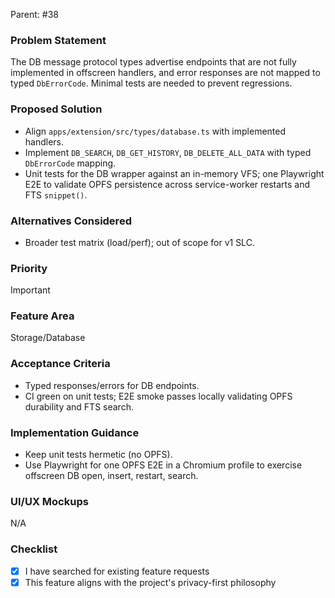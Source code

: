 Parent: #38

### Problem Statement

The DB message protocol types advertise endpoints that are not fully implemented in offscreen handlers, and error responses are not mapped to typed `DbErrorCode`. Minimal tests are needed to prevent regressions.

### Proposed Solution

- Align `apps/extension/src/types/database.ts` with implemented handlers.
- Implement `DB_SEARCH`, `DB_GET_HISTORY`, `DB_DELETE_ALL_DATA` with typed `DbErrorCode` mapping.
- Unit tests for the DB wrapper against an in-memory VFS; one Playwright E2E to validate OPFS persistence across service-worker restarts and FTS `snippet()`.

### Alternatives Considered

- Broader test matrix (load/perf); out of scope for v1 SLC.

### Priority

Important

### Feature Area

Storage/Database

### Acceptance Criteria

- Typed responses/errors for DB endpoints.
- CI green on unit tests; E2E smoke passes locally validating OPFS durability and FTS search.

### Implementation Guidance

- Keep unit tests hermetic (no OPFS).
- Use Playwright for one OPFS E2E in a Chromium profile to exercise offscreen DB open, insert, restart, search.

### UI/UX Mockups

N/A

### Checklist

- [x] I have searched for existing feature requests
- [x] This feature aligns with the project's privacy-first philosophy
